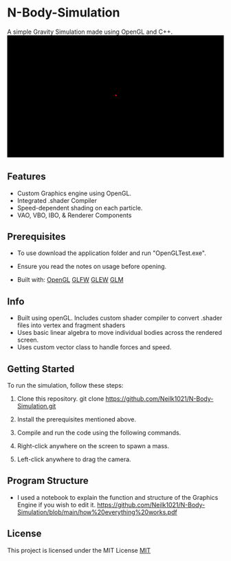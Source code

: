 # N-Body-Simulation
 A simple Gravity Simulation made using OpenGL and C++. 
 ![](https://github.com/Neilk1021/N-Body-Simulation/blob/main/ezgif-2-15c9afaf5b.gif)

## Features
* Custom Graphics engine using OpenGL.
* Integrated .shader Compiler
* Speed-dependent shading on each particle.
* VAO, VBO, IBO, & Renderer Components

## Prerequisites
* To use download the application folder and run "OpenGLTest.exe". 
* Ensure you read the notes on usage before opening.

* Built with: [OpenGL](https://www.opengl.org/) [GLFW](https://www.glfw.org/) [GLEW](http://glew.sourceforge.net/) [GLM](https://glm.g-truc.net/0.9.9/index.html)

## Info
* Built using openGL. Includes custom shader compiler to convert .shader files into vertex and fragment shaders
* Uses basic linear algebra to move individual bodies across the rendered screen.
* Uses custom vector class to handle forces and speed.

## Getting Started

To run the simulation, follow these steps:
1. Clone this repository.
git clone https://github.com/Neilk1021/N-Body-Simulation.git

2. Install the prerequisites mentioned above.
3. Compile and run the code using the following commands.
4. Right-click anywhere on the screen to spawn a mass.
5. Left-click anywhere to drag the camera. 

## Program Structure 
* I used a notebook to explain the function and structure of the Graphics Engine if you wish to edit it. 
https://github.com/Neilk1021/N-Body-Simulation/blob/main/how%20everything%20works.pdf

## License

This project is licensed under the MIT License
[MIT](https://choosealicense.com/licenses/mit/)
